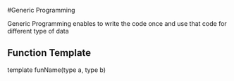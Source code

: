 #Generic Programming 

<p>Generic Programming enables to write the code once and use that code for different type of data</p>

<h2>Function Template </h2>
<p> template<class type> funName(type a, type b) </p>